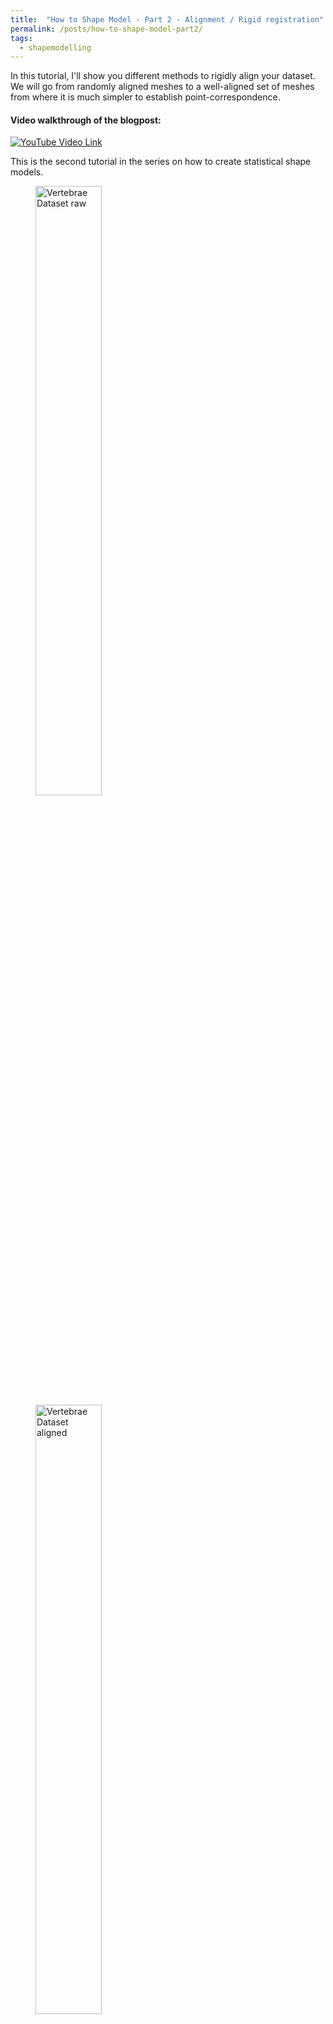 ```yaml
---
title:  "How to Shape Model - Part 2 - Alignment / Rigid registration"
permalink: /posts/how-to-shape-model-part2/
tags:
  - shapemodelling
---
```


In this tutorial, I'll show you different methods to rigidly align your dataset. We will go from randomly aligned meshes to a well-aligned set of meshes from where it is much simpler to establish point-correspondence.

#### Video walkthrough of the blogpost:

[![YouTube Video Link](https://img.youtube.com/vi/FiC0lVt-noQ/0.jpg)](https://www.youtube.com/watch?v=FiC0lVt-noQ "How to Shape Model - Part2 - RIGID ALIGNMENT")

This is the second tutorial in the series on how to create statistical shape models. 

<figure>
  <img src="/images/posts/how-to-shape-model/vertebrae/all_raw.png" alt="Vertebrae Dataset raw" style="width:50%">
  <img src="/images/posts/how-to-shape-model/vertebrae/all_aligned.png" alt="Vertebrae Dataset aligned" style="width:50%">
  <figcaption>Vertebrae dataset in raw (not aligned) form and all shapes being rigidly aligned.</figcaption>
</figure>

Aligning your dataset can be tedious, but the time spent here can be well worth it, as it will make it much simpler to establish point correspondence and thereby create great statistical shape models.

In this tutorial, I'll go over 4 different methods for aligning your dataset.
We will start out with two automatic methods that do not require any user input.
1. Centre alignment
    * The first method simply aligns a mesh to the center of the scene. This might be enough if e.g. the rotation of your meshes is already normalized. 
2. Principal component alignment
    * The second method calculates the principal directions in your data and aligns these to the global coordinate system. This method works great when a major axis can easily be determined from the data.
3. Landmark annotation
    * The third method requires manually placing landmarks on all the meshes that should be aligned. This is obviously time-consuming, but at the same time, it is guaranteed to work every time.
4. Rigid ICP alignment
    * Finally, we will look at a fully automatic method that iteratively aligns two meshes.

Also, have a look at the official Scalismo documentation, there is also a guide on rigid alignment [link](https://scalismo.org/docs/Tutorials/tutorial02).

Origin alignment is an automatic method that works well if the orientation of the meshes is similar. This could also additionally be refined with rigid ICP alignment which we will discuss briefly.
```scala
val file = new File("data/vertebrae/raw/sub-verse010_segment_20.ply")
val mesh: TriangleMesh[_3D] = MeshIO.readMesh(file).get
val origin = mesh.pointSet.points.map(_.toVector).reduce(_ + _) / mesh.pointSet.numberOfPoints
val translation = Translation3D(EuclideanVector3D(origin.x, origin.y, origin.z))
val alignedMesh = mesh.transform(translation.inverse)
```
If you have metadata or some domain-specific knowledge that hints about the applied rotation, translation and even scaling, you can also build up your own complete transformation by specifying each of the components. Classes exist that then apply the different transformations one after the other, as hinted by the name. In the case of `TranslationAfterScalingAfterRotation3D`, the rotation will be applied first, then scaling and then translation. 
```scala
val translation = Translation3D(EuclideanVector3D(origin.x, origin.y, origin.z))
val rotation = Rotation3D(phi = 0, theta = 0, psi = 0, center = Point3D(0, 0, 0))
val scaling = Scaling3D(1.0)
val transformation = TranslationAfterScalingAfterRotation3D(translation, scaling, rotation)
val alignedMesh = mesh.transform(transformation)
```

If the meshes have a major directional axis, then the PCA alignment could be useful. Note however that the axis directions might be opposites, so you will need to manually go over and rotate the meshes by 180 degrees around some of the axis. For this example, I'll show you a few femur bones where there is a clear major axis direction.
```scala
def alignmentPrincipalAxises(mesh: TriangleMesh3D): RotationAfterTranslation[_3D] =
  val N = 1.0 / mesh.pointSet.numberOfPoints
  val center = (mesh.pointSet.points.map(_.toVector).reduce(_ + _) / mesh.pointSet.numberOfPoints).toPoint
  val cov = mesh.pointSet.points.foldLeft[SquareMatrix[_3D]](SquareMatrix.zeros)((acc, e) => acc + (e - center).outer(e - center)) * N
  val SVD(u, _, _) = breeze.linalg.svd(cov.toBreezeMatrix)
  val translation = Translation3D(center.toVector).inverse
  val rotation = Rotation3D(SquareMatrix[_3D](u.toArray), Point3D(0, 0, 0)).inverse
  RotationAfterTranslation(rotation, translation)

val translation = Translation3D(EuclideanVector3D(100,100,100))
val rotation = Rotation3D(phi = Math.PI/8, theta = Math.PI/4, psi = Math.PI/2, center = Point3D(0, 0, 0))
val transformation = TranslationAfterRotation(translation, rotation)
val targetMesh = mesh.transform(transformation)

val transformationPCA = alignmentPrincipalAxises(targetMesh)
val orientedMesh = targetMesh.transform(transformationPCA)
```

For the manual annotation, let's start an instance of Scalismo-UI and load a mesh. 

```scala 
val ui = ScalismoUI()
```

Then we click the landmarking tool and start clicking landmarks. Either you can make use of the order the landmarks are defined, or as an alternative, I like to give meaningful names to the landmarks. If you have a large dataset, you can code up a semi-automatic method to help automatically change the landmarking names.

<figure>
  <img src="/images/posts/how-to-shape-model/scalismo_landmarks.png" alt="Scalismo landmarks" style="width:100%">
  <figcaption>Example of landmarks clicked on a mesh in Scalismo-UI.</figcaption>
</figure>

After the landmarks are clicked for each and every mesh in the dataset, it is time to align our data using Scalismo. 

We first load in the reference landmarks file as these are the ones we would like to align our data to.
Then we read in the target mesh and landmark file. We then calculate the transformation using the landmark transformation, apply the transformation to the mesh and the landmarks and save the mesh in a new aligned folder. Of course, feel free to overwrite the original file. Also, a good idea is to visualize the actual aligned mesh output to be sure that all your landmarks were correctly clicked. 

```scala 
val lms = LandmarkIO.readLandmarksJson[_3D](new File(dataDir, "ref_20.json")).get

val meshFile: File = ???
val jsonFile: File = ???
val mesh = MeshIO.readMesh(meshFile).get
val landmarks = LandmarkIO.readLandmarksJson[_3D](jsonFile).get

val transform = LandmarkRegistration.rigid3DLandmarkRegistration(landmarks, lms, Point3D(0,0,0))

val alignedMesh = mesh.transform(transform)
val alignedLms = landmarks.map(lm => lm.copy(point = transform(lm.point)))

MeshIO.writeMesh(alignedMesh, new File("alignedMesh.ply"))
LandmarkIO.writeLandmarksJson[_3D](alignedLms, new File("alignedLms.json"))
```
In the above example, all the landmarks are paired based on their index in the landmark files. If we instead have names of the individual landmarks, we can instead match the names in the two landmark files:
```scala 
val commonLmNames = landmarks.map(_.id) intersect lms.map(_.id)

val landmarksPairs = commonLmNames.map(name => (landmarks.find(_.id == name).get.point, lms.find(_.id == name).get.point))
val transform = LandmarkRegistration.rigid3DLandmarkRegistration(landmarksPairs, Point3D(0,0,0))
```

Finally, let's perform the alignment using automatic ICP alignment. This implementation is also one of the tutorials provided on the Scalismo website [Scalismo Rigid ICP tutorial](https://scalismo.org/docs/Tutorials/tutorial10)

```scala
def alignmentRigidICP(reference: TriangleMesh3D, target: TriangleMesh3D, numOfPoints: Int, iterations: Int): TriangleMesh3D = 
  def attributeCorrespondences(movingMesh: TriangleMesh3D, ptIds : Seq[PointId]) : Seq[(Point3D, Point3D)] = 
    ptIds.map((id : PointId) =>
      val pt = movingMesh.pointSet.point(id)
      val closestPointOnMesh2 = target.pointSet.findClosestPoint(pt).point
      (pt, closestPointOnMesh2)
    )

  def ICPRigidAlign(moving: TriangleMesh3D, ptIds : Seq[PointId], numberOfIterations : Int) : TriangleMesh3D = 
    if (numberOfIterations == 0) then 
      moving 
    else 
      val correspondences = attributeCorrespondences(moving, ptIds)
      val transform = LandmarkRegistration.rigid3DLandmarkRegistration(correspondences, center = Point(0, 0, 0))
      val transformed = moving.transform(transform)
      ICPRigidAlign(transformed, ptIds, numberOfIterations - 1)
  val ptIds = (0 until reference.pointSet.numberOfPoints by 50).map(i => PointId(i))
  ICPRigidAlign(reference, ptIds, iterations)
```
This method will iteratively estimate the corresponding points between the two meshes, calculate the transformation difference between the meshes and apply the transformation to one of the meshes. This method works well if the orientation of the meshes has already been solved. Often I use this as an additional alignment step after aligning the meshes with a few landmarks. 

If one of the meshes is flipped around an axis, the method might end up in the wrong orientation.

<figure>
  <img src="/images/posts/how-to-shape-model/align_rigid.gif" alt="Femur rigid alignment ICP" style="width:50%">
  <img src="/images/posts/how-to-shape-model/align_rigid_opposite.gif" alt="Femur rigid alignment ICP - Opposite" style="width:50%">
  <figcaption>Automatic alignment of two femur meshes using ICP. One example where the orientation is initially correct, and one where one mesh is flipped and therefore ends up in a local minima.</figcaption>
</figure>

In reality, you might often end up using a mixture of the above-mentioned methods. For the vertebras, I have defined a few manually clicked landmarks as also available on the GitHub repository.
Depending on the dataset you are working with, a different mixture might be more useful.

And that’s basically all there is to rigidly aligning data. Of course, a lot of more advanced methods exist out there, but for building simple statistical shape models from a relatively small set of data items, I am confident that the provided methods will take you far.

In the next tutorial:
* We will look at different strategies for choosing a reference mesh for your statistical shape model.